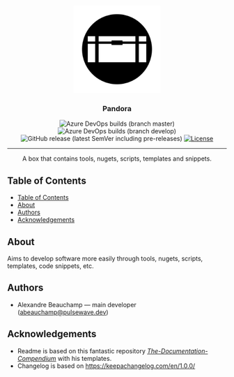 <p align="center">
  <a href="" rel="noopener">
 <img width=200px height=200px src="img/pandora.png" alt="Pandora logo"></a>
</p>

<h3 align="center">Pandora</h3>

<div align="center">

  ![Azure DevOps builds (branch master)](https://img.shields.io/azure-devops/build/pulsewave/Pandora/1/master?label=master%20build%20&logo=master%20build)
  ![Azure DevOps builds (branch develop)](https://img.shields.io/azure-devops/build/pulsewave/Pandora/1/develop?label=develop%20build%20&logo=develop%20build)
  ![GitHub release (latest SemVer including pre-releases)](https://img.shields.io/github/v/release/abeauchamp96/Pandora?color=teal&sort=semver&include_prereleases)
  [![License](https://img.shields.io/badge/license-MIT-blue.svg)](./license.md)

</div>

---

<p align="center"> A box that contains tools, nugets, scripts, templates and snippets.
    <br> 
</p>

## Table of Contents

- [Table of Contents](#table-of-contents)
- [About](#about)
- [Authors](#authors)
- [Acknowledgements](#acknowledgements)

## About

Aims to develop software more easily through tools, nugets, scripts, templates, code snippets, etc.

## Authors

* Alexandre Beauchamp &#8212; main developer (<abeauchamp@pulsewave.dev>)

## Acknowledgements

* Readme is based on this fantastic repository *[The-Documentation-Compendium]* with his templates.
* Changelog is based on https://keepachangelog.com/en/1.0.0/

[The-Documentation-Compendium]: https://github.com/kylelobo/The-Documentation-Compendium/blob/master/en/README_TEMPLATES/Standard.md
